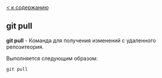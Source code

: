 [< к содержанию](./readme.md)

## git pull

**git pull** - Команда для получения изменений с удаленного репозитеория.

Выполняется следующим образом:

```bash=
git pull
```